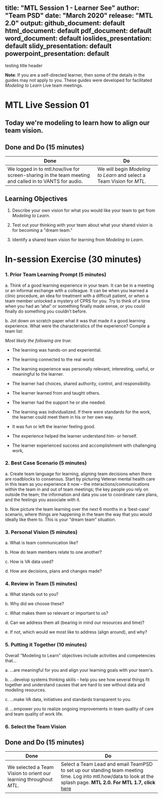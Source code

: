 ## title: "MTL Session 1 - Learner See" author: "Team PSD" date: "March 2020" release: "MTL 2.0" output: github_document: default html_document: default pdf_document: default word_document: default ioslides_presentation: default slidy_presentation: default powerpoint_presentation: default

testing title header

**Note**: If you are a self-directed learner, then some of the details in the
guides may not apply to you. These guides were developed for facilitated
*Modeling to Learn* Live team meetings.

# MTL Live Session 01

## Today we're modeling to learn how to align our team vision.

## Done and Do (15 minutes)

| **Done**                                                                                              | **Do**                                                                |
|-------------------------------------------------------------------------------------------------------|-----------------------------------------------------------------------|
| We logged in to mtl.how/live for screen-sharing in the team meeting and called in to VANTS for audio. | We will begin *Modeling to Learn* and select a Team Vision for *MTL*. |

## Learning Objectives

1.  Describe your own vision for what you would like your team to get from
    *Modeling to Learn*.

2.  Test out your thinking with your team about what your shared vision is for
    becoming a "dream team."

3.  Identify a shared team vision for learning from *Modeling to Learn*.

# In-session Exercise (30 minutes)

### 1. Prior Team Learning Prompt (5 minutes)

a. Think of a good learning experience in your team. It can be in a meeting or
an informal exchange with a colleague. It can be when you learned a clinic
procedure, an idea for treatment with a difficult patient, or when a team member
unlocked a mystery of CPRS for you. Try to think of a time when you had an
‘aha!’ or something finally made sense, or you could finally do something you
couldn’t before.

b. Jot down on scratch paper what it was that made it a good learning
experience. What were the characteristics of the experience? Compile a team
list:

*Most likely the following are true:*

-   The learning was hands-on and experiential.

-   The learning connected to the real world.

-   The learning experience was personally relevant, interesting, useful, or
    meaningful to the learner.

-   The learner had choices, shared authority, control, and responsibility.

-   The learner learned from and taught others.

-   The learner had the support he or she needed.

-   The learning was individualized. If there were standards for the work, the
    learner could meet them in his or her own way.

-   It was fun or left the learner feeling good.

-   The experience helped the learner understand him- or herself.

-   The learner experienced success and accomplishment with challenging work,

### 2. Best Case Scenario (5 minutes)

a. Create team language for learning, aligning team decisions when there are
roadblocks to consensus. Start by picturing Veteran mental health care in this
team as you experience it now – the interactions/communications within the team
in and out of team meetings; the key people you rely on outside the team; the
information and data you use to coordinate care plans, and the feelings you
associate with it.

b. Now picture the team learning over the next 6 months in a ‘best-case’
scenario, where things are happening in the team the way that you would ideally
like them to. This is your “dream team” situation.

### 3. Personal Vision (5 minutes)

a. What is team communication like?

b. How do team members relate to one another?

c. How is VA data used?

d. How are decisions, plans and changes made?

### 4. Review in Team (5 minutes)

a. What stands out to you?

b. Why did we choose these?

c. What makes them so relevant or important to us?

d. Can we address them all (bearing in mind our resources and time)?

e. If not, which would we most like to address (align around), and why?

### 5. Putting it Together (10 minutes)

Overall "Modeling to Learn" objectives include activities and competencies that…

a. …are meaningful for you and align your learning goals with your team's.

b. …develop systems thinking skills - help you see how several things fit
together and understand causes that are hard to see without data and modeling
resources.

c. …make VA data, initiatives and standards transparent to you.

d. …empower you to realize ongoing improvements in team quality of care and team
quality of work life.

### 6. Select the Team Vision

## Done and Do (15 minutes)

| **Done**                                                           | **Do**                                                                                                                                                                                                                                            |
|--------------------------------------------------------------------|---------------------------------------------------------------------------------------------------------------------------------------------------------------------------------------------------------------------------------------------------|
| We selected a Team Vision to orient our learning throughout *MTL*. | Select a Team Lead and email TeamPSD to set up our standing team meeting time. Log into mtl.how/data to look at the splash page. **MTL 2.0. For MTL 1.7, click** [here](https://github.com/lzim/mtl/blob/master/release_1.7/mtl_session01_see.md) |
